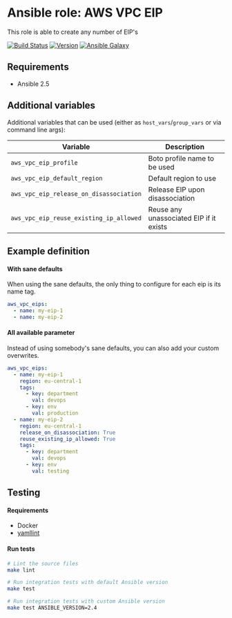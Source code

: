 # Ansible role: AWS VPC EIP

This role is able to create any number of EIP's

[![Build Status](https://travis-ci.org/Flaconi/ansible-role-aws-vpc-eip.svg?branch=master)](https://travis-ci.org/Flaconi/ansible-role-aws-vpc-eip)
[![Version](https://img.shields.io/github/tag/Flaconi/ansible-role-aws-vpc-eip.svg)](https://github.com/Flaconi/ansible-role-aws-vpc-eip/tags)
[![Ansible Galaxy](https://img.shields.io/ansible/role/d/26253.svg)](https://galaxy.ansible.com/Flaconi/aws-vpc-eip/)

## Requirements

* Ansible 2.5


## Additional variables

Additional variables that can be used (either as `host_vars`/`group_vars` or via command line args):

| Variable                                | Description                             |
|-----------------------------------------|-----------------------------------------|
| `aws_vpc_eip_profile`                   | Boto profile name to be used            |
| `aws_vpc_eip_default_region`            | Default region to use                   |
| `aws_vpc_eip_release_on_disassociation` | Release EIP upon disassociation         |
| `aws_vpc_eip_reuse_existing_ip_allowed` | Reuse any unassociated EIP if it exists |


## Example definition

#### With sane defaults
When using the sane defaults, the only thing to configure for each eip is its name tag.

```yml
aws_vpc_eips:
  - name: my-eip-1
  - name: my-eip-2
```

#### All available parameter
Instead of using somebody's sane defaults, you can also add your custom overwrites.

```yml
aws_vpc_eips:
  - name: my-eip-1
    region: eu-central-1
    tags:
      - key: department
        val: devops
      - key: env
        val: production
  - name: my-eip-2
    region: eu-central-1
    release_on_disassociation: True
    reuse_existing_ip_allowed: True
    tags:
      - key: department
        val: devops
      - key: env
        val: testing
```


## Testing

#### Requirements

* Docker
* [yamllint](https://github.com/adrienverge/yamllint)

#### Run tests

```bash
# Lint the source files
make lint

# Run integration tests with default Ansible version
make test

# Run integration tests with custom Ansible version
make test ANSIBLE_VERSION=2.4
```
